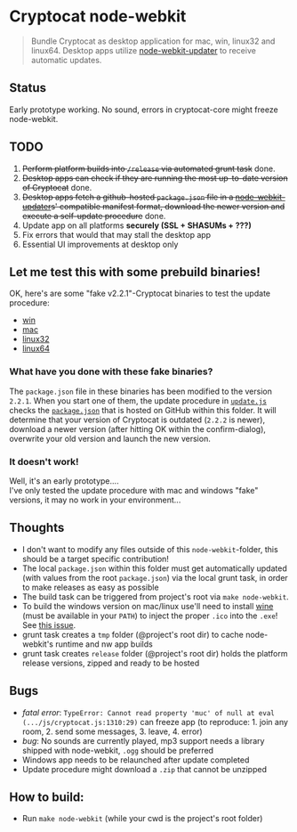 # Cryptocat node-webkit
> Bundle Cryptocat as desktop application for mac, win, linux32 and linux64.
> Desktop apps utilize [node-webkit-updater](https://github.com/edjafarov/node-webkit-updater) to receive automatic updates.

## Status
Early prototype working.
No sound, errors in cryptocat-core might freeze node-webkit.

## TODO
1. ~~Perform platform builds into `/release` via automated grunt task~~ done.
2. ~~Desktop apps can check if they are running the most up-to-date version of Cryptocat~~ done.
3. ~~Desktop apps fetch a github-hosted `package.json` file in a [node-webkit-updater](https://github.com/edjafarov/node-webkit-updater)s' compatible manifest format, download the newer version and execute a self-update procedure~~ done.
4. Update app on all platforms **securely (SSL + SHASUMs + ???)**
5. Fix errors that would that may stall the desktop app
6. Essential UI improvements at desktop only

## Let me **test** this with some prebuild binaries!
OK, here's are some "fake v2.2.1"-Cryptocat binaries to test the update procedure:
- [win](https://dl.dropboxusercontent.com/u/2624630/cryptocat_nw_update_test/Cryptocat_win_FAKE_v2.2.1.zip)
- [mac](https://dl.dropboxusercontent.com/u/2624630/cryptocat_nw_update_test/Cryptocat_mac_FAKE_v2.2.1.zip)
- [linux32](https://dl.dropboxusercontent.com/u/2624630/cryptocat_nw_update_test/Cryptocat_linux32_FAKE_v2.2.1.tar.gz)
- [linux64](https://dl.dropboxusercontent.com/u/2624630/cryptocat_nw_update_test/Cryptocat_linux64_FAKE_v2.2.1.tar.gz)

### What have you done with these fake binaries?
The `package.json` file in these binaries has been modified to the version `2.2.1`. When you start one of them, the update procedure in [`update.js`](update.js) checks the [`package.json`](package.json) that is hosted on GitHub within this folder. It will determine that your version of Cryptocat is outdated (`2.2.2` is newer), download a newer version (after hitting OK within the confirm-dialog), overwrite your old version and launch the new version.

### It doesn't work!
Well, it's an early prototype....  
I've only tested the update procedure with mac and windows "fake" versions, it may no work in your environment...

## Thoughts
- I don't want to modify any files outside of this `node-webkit`-folder, this should be a target specific contribution!
- The local `package.json` within this folder must get automatically updated (with values from the root `package.json`) via the local grunt task, in order to make releases as easy as possible
- The build task can be triggered from project's root via `make node-webkit`.
- To build the windows version on mac/linux use'll need to install [wine](https://www.winehq.org/) (must be available in your `PATH`) to inject the proper `.ico` into the `.exe`! See [this issue](https://github.com/mllrsohn/node-webkit-builder/issues/19).
- grunt task creates a `tmp` folder (@project's root dir) to cache node-webkit's runtime and nw app builds
- grunt task creates `release` folder (@project's root dir) holds the platform release versions, zipped and ready to be hosted

## Bugs
- *fatal error*: `TypeError: Cannot read property 'muc' of null at eval (.../js/cryptocat.js:1310:29)` can freeze app (to reproduce: 1. join any room, 2. send some messages, 3. leave, 4. error)
- *bug*: No sounds are currently played, mp3 support needs a library shipped with node-webkit, `.ogg` should be preferred
- Windows app needs to be relaunched after update completed
- Update procedure might download a `.zip` that cannot be unzipped

## How to build:
- Run `make node-webkit` (while your cwd is the project's root folder)
